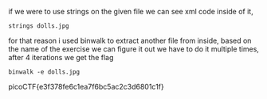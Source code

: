 if we were to use strings on the given file we can see xml code inside of it, 
```
strings dolls.jpg  
```
for that reason i used binwalk to extract another file from inside, based on the name of the exercise we can figure it out we have to do it multiple times, after 4 iterations we get the flag
```
binwalk -e dolls.jpg
```
picoCTF{e3f378fe6c1ea7f6bc5ac2c3d6801c1f}

